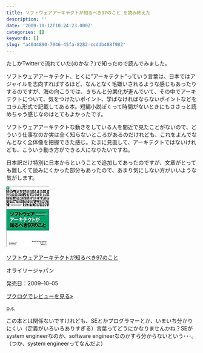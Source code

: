 ```yaml
---
title: ソフトウェアアーキテクトが知るべき97のこと を読み終えた
description: ''
date: '2009-10-12T10:24:23.000Z'
categories: []
keywords: []
slug: "a4044890-7046-45fa-8282-ccddb488f982"
---
```

たしかTwitterで流れていた(のかな？)で知ったので読んでみました。

ソフトウェアアーキテクト、とくに”アーキテクト”っていう言葉は、日本ではアジャイルを志向すればするほど、なんとなく毛嫌いされるような感じもあったりするのですが、海の向こうでは、きちんと分業化が進んでいて、その中でアーキテクトについて、気をつけたいポイント、学ばなければならないポイントなどをコラム形式で記載してある本。短編小説ぽくって時間がないときにもささっと読めちゃう感じなのはとてもよかったです。

ソフトウェアアーキテクトな動きをしている人を間近で見たことがないので、どういう仕事なのか実は全く知らないところがあるのだけれども、これをよんでなんとなく全体像を把握できた感じ。たまに見直して、アーキテクトではないけれども、こういう動き方ができる人になりたいですね。

日本訳だけ特別に日本からということで追加してあったのですが、文章がとっても難しくて読みにくかった部分もあったので、あまり気にしない方がいいような気がします。

![](0__xMo7yjjtHqGF__WLp.jpg)

[ソフトウェアアーキテクトが知るべき97のこと](http://www.amazon.co.jp/gp/product/4873114292?ie=UTF8&tag=qli-22&linkCode=xm2)

オライリージャパン

発売日：2009–10–05

[ブクログでレビューを見る»](http://booklog.jp/asin/4873114292)

p.s.

この本とは関係ないですけれども、SEとかプログラマーとか、いまいち分かりにくい（定義がいろいろありすぎる）言葉ってどうにかなりませんかね？SEがsystem engineerなのか、software engineerなのかすら分からないという･･･。（つか、system engineerってなんだよ）